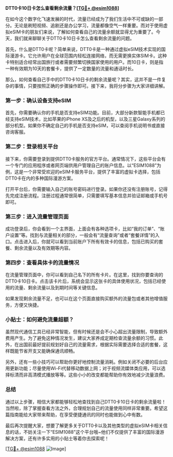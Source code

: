 **DTT0卡10日卡怎么查看剩余流量？[[TG💪+ @esim1088](https://t.me/s/esim1088)]**

在如今这个数字化飞速发展的时代，流量已经成为了我们生活中不可或缺的一部分。无论是刷短视频、追剧还是办公学习，流量都像空气一样重要。而对于使用虚拟eSIM卡的朋友们来说，了解如何查看自己的流量余额就显得尤为重要了。今天，我们就来聊聊关于DTT0卡10日卡怎么查看剩余流量的问题。

首先，什么是DTT0卡呢？简单来说，DTT0卡是一种通过虚拟eSIM技术实现的国际漫游卡。它允许用户在全球范围内轻松连接网络，而无需更换实体SIM卡。这种卡特别适合经常出国旅行或者需要频繁切换国家使用的用户。而10日卡，则是指一种有效期为10天的套餐卡，提供了一定数量的流量和通话时长。

那么，如何查看自己手中的DTT0卡10日卡的剩余流量呢？其实，这并不是一件复杂的事情，只要按照正确的步骤操作即可。接下来，我将分步骤为大家详细讲解。

### 第一步：确认设备支持eSIM

首先，你需要确认你的手机是否支持eSIM功能。目前，大部分新款智能手机都已经支持eSIM技术，比如苹果的iPhone XS及之后的机型，以及三星Galaxy系列的部分机型。如果你不确定自己的手机是否支持eSIM，可以查阅手机说明书或直接咨询客服。

### 第二步：登录相关平台

接下来，你需要登录到提供DTT0卡服务的官方平台。通常情况下，这些平台会有一个专门的应用程序或者网页端供用户管理自己的账户信息。以“ESIM1088”为例，这是一个非常受欢迎的eSIM卡服务平台，提供了丰富的虚拟卡选择，包括DTT0卡在内的多种国际漫游方案。

打开平台后，你需要输入自己的账号密码进行登录。如果你还没有注册账号，记得先完成注册流程。注册过程通常很简单，只需要填写基本信息并验证邮箱或手机号即可。

### 第三步：进入流量管理页面

成功登录后，你会看到一个主界面，上面会有各种选项卡，比如“我的订单”、“账户设置”等。找到与流量相关的部分，一般会有“流量查询”或者“套餐详情”的入口。点击进入后，你就可以看到当前账户下所有有效卡的信息，包括已购买的套餐、剩余流量以及有效期等内容。

### 第四步：查看具体卡的流量情况

在流量管理页面中，你可以看到自己名下的所有卡片。在这里，找到你要查询的DTT0卡10日卡。点击该卡片后，系统会显示这张卡的具体使用状况，包括已经使用的流量、剩余流量以及到期时间等关键信息。

如果发现剩余流量不足，也可以在这个页面直接购买额外的流量包或者其他增值服务，方便又快捷。

### 小贴士：如何避免流量超额？

虽然现代通信工具已经非常智能，但有时候还是会不小心超出流量限制，导致额外费用产生。为了避免这种情况发生，建议大家养成定期检查流量余额的习惯。此外，在出国前最好提前规划好自己的流量需求，根据实际需要选择合适的套餐，这样既能节省开支又能确保通讯顺畅。

另外，还有一些小技巧可以帮助你更好地控制流量消耗。例如关闭不必要的后台应用更新功能；尽量使用Wi-Fi代替移动数据上网；对于视频流媒体类应用，可以选择标清而非高清模式播放等等。这些小小的改变都能帮助你有效地减少流量浪费。

### 总结

通过以上步骤，相信大家都能够轻松地查找到自己DTT0卡10日卡的剩余流量啦！当然啦，除了掌握查看方法之外，合理规划自己的流量使用同样非常重要。希望这篇指南能给大家带来帮助，在享受便捷通讯的同时也能做到心中有数。

最后再次提醒大家，想要了解更多关于DTT0卡以及其他类型的虚拟eSIM卡相关信息的话，不妨关注一下“ESIM1088”这个平台哦~他们不仅提供了丰富的国际漫游解决方案，还有许多实用的小贴士等着你去探索呢！

[[TG💪+ @esim1088](https://t.me/s/esim1088) ![Image](https://i.postimg.cc/4NQfJmqS/Snipaste-2025-05-13-00-14-12.png)]